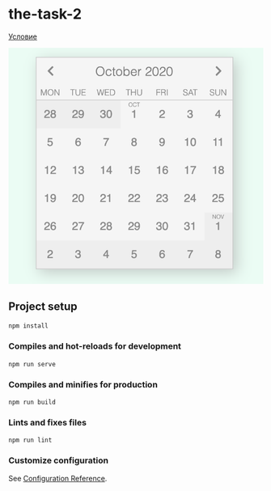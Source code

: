 # the-task-2

[Условие](https://github.com/kirillmurashov/the-task-2)

<img src='./preview.png'>

## Project setup
```
npm install
```

### Compiles and hot-reloads for development
```
npm run serve
```

### Compiles and minifies for production
```
npm run build
```

### Lints and fixes files
```
npm run lint
```

### Customize configuration
See [Configuration Reference](https://cli.vuejs.org/config/).
